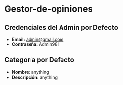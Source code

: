 # Gestor-de-opiniones

## Credenciales del Admin por Defecto
- **Email:** admin@gmail.com
- **Contraseña:** Admin98!

## Categoría por Defecto
- **Nombre:** anything
- **Descripción:** anything